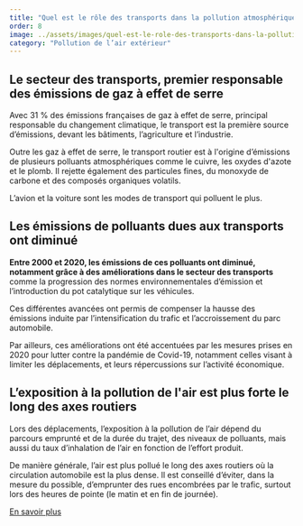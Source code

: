 ```yaml
---
title: "Quel est le rôle des transports dans la pollution atmosphérique ?"
order: 8
image: ../assets/images/quel-est-le-role-des-transports-dans-la-pollution-atmospherique.jpg
category: "Pollution de l’air extérieur"
---
```


## Le secteur des transports, premier responsable des émissions de gaz à effet de serre

Avec 31 % des émissions françaises de gaz à effet de serre, principal responsable du changement climatique, le transport est la première source d’émissions, devant les bâtiments, l’agriculture et l’industrie. 

Outre les gaz à effet de serre, le transport routier est à l'origine d’émissions de plusieurs polluants atmosphériques comme le cuivre, les oxydes d'azote et le plomb. Il rejette également des particules fines, du monoxyde de carbone et des composés organiques volatils.

L’avion et la voiture sont les modes de transport qui polluent le plus. 

## Les émissions de polluants dues aux transports ont diminué

**Entre 2000 et 2020, les émissions de ces polluants ont diminué, notamment grâce à des améliorations dans le secteur des transports** comme la progression des normes environnementales d’émission et l’introduction du pot catalytique sur les véhicules.

Ces différentes avancées ont permis de compenser la hausse des émissions induite par l’intensification du trafic et l’accroissement du parc automobile.

Par ailleurs, ces améliorations ont été accentuées par les mesures prises en 2020 pour lutter contre la pandémie de Covid-19, notamment celles visant à limiter les déplacements, et leurs répercussions sur l’activité économique.

## L’exposition à la pollution de l'air est plus forte le long des axes routiers

Lors des déplacements, l’exposition à la pollution de l’air dépend du parcours emprunté et de la durée du trajet, des niveaux de polluants, mais aussi du taux d’inhalation de l’air en fonction de l’effort produit.

De manière générale, l’air est plus pollué le long des axes routiers où la circulation automobile est la plus dense. Il est conseillé d’éviter, dans la mesure du possible, d’emprunter des rues encombrées par le trafic, surtout lors des heures de pointe (le matin et en fin de journée).

[En savoir plus](https://monimpacttransport.fr/?transportations=6_1_9_3_11_13_14_12_2_8_7_5_4)  

